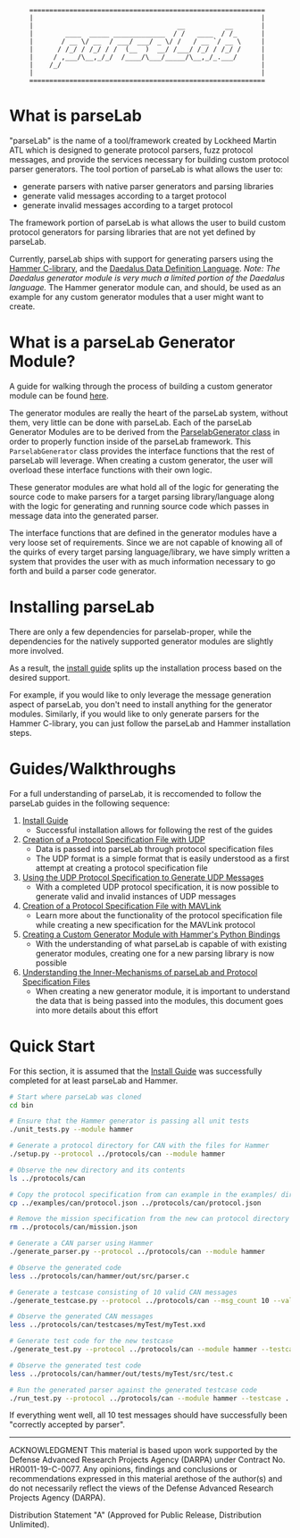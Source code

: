          ===========================================================
         |                                                         |
         |                                    __          __       |
         |        ____  _____ _____________  / /   ____  / /_      |
         |       / __ \/ __  / ___/ ___/ _ \/ /   / __ `/ __ \     |
         |      / /_/ / /_/ / /  (__  )  __/ /___/ /_/ / /_/ /     |
         |     / ,___/\__,_/_/  /____/\___/_____/\__,_/_.___/      |
         |    /_/                                                  |
         |                                                         |
         ===========================================================

# What is parseLab

"parseLab" is the name of a tool/framework created by Lockheed Martin ATL which is designed to generate protocol parsers, fuzz protocol messages, and provide the services necessary for building custom protocol parser generators.
The tool portion of parseLab is what allows the user to:

* generate parsers with native parser generators and parsing libraries
* generate valid messages according to a target protocol
* generate invalid messages according to a target protocol

The framework portion of parseLab is what allows the user to build custom protocol generators for parsing libraries that are not yet defined by parseLab.

Currently, parseLab ships with support for generating parsers using the [Hammer C-library](https://gitlab.special-circumstanc.es/hammer/hammer), and the [Daedalus Data Definition Language](https://github.com/GaloisInc/daedalus).
*Note: The Daedalus generator module is very much a limited portion of the Daedalus language.*
The Hammer generator module can, and should, be used as an example for any custom generator modules that a user might want to create.

# What is a parseLab Generator Module?

A guide for walking through the process of building a custom generator module can be found [here](docs/creating_custom_generator_modules.md).

The generator modules are really the heart of the parseLab system, without them, very little can be done with parseLab.
Each of the parseLab Generator Modules are to be derived from the [ParselabGenerator class](generators/ParselabGenerator.py) in order to properly function inside of the parseLab framework.
This `ParselabGenerator` class provides the interface functions that the rest of parseLab will leverage.
When creating a custom generator, the user will overload these interface functions with their own logic.

These generator modules are what hold all of the logic for generating the source code to make parsers for a target parsing library/language along with the logic for generating and running source code which passes in message data into the generated parser.

The interface functions that are defined in the generator modules have a very loose set of requirements.
Since we are not capable of knowing all of the quirks of every target parsing language/library, we have simply written a system that provides the user with as much information necessary to go forth and build a parser code generator.


# Installing parseLab

There are only a few dependencies for parselab-proper, while the dependencies for the natively supported generator modules are slightly more involved.

As a result, the [install guide](docs/install_guide.md) splits up the installation process based on the desired support.

For example, if you would like to only leverage the message generation aspect of parseLab, you don't need to install anything for the generator modules.
Similarly, if you would like to only generate parsers for the Hammer C-library, you can just follow the parseLab and Hammer installation steps.

# Guides/Walkthroughs

For a full understanding of parseLab, it is reccomended to follow the parseLab guides in the following sequence:

1. [Install Guide](docs/install_guide.md)
    - Successful installation allows for following the rest of the guides
2. [Creation of a Protocol Specification File with UDP](docs/UDP_protocol_specification.md)
    - Data is passed into parseLab through protocol specification files
    - The UDP format is a simple format that is easily understood as a first attempt at creating a protocol specification file
3. [Using the UDP Protocol Specification to Generate UDP Messages](docs/UDP_testcase_generation.md)
    - With a completed UDP protocol specification, it is now possible to generate valid and invalid instances of UDP messages
4. [Creation of a Protocol Specification File with MAVLink](docs/MAVLink_protocol_specification.md)
    - Learn more about the functionality of the protocol specification file while creating a new specification for the MAVLink protocol
5. [Creating a Custom Generator Module with Hammer's Python Bindings](docs/creating_custom_generator_modules.md)
    - With the understanding of what parseLab is capable of with existing generator modules, creating one for a new parsing library is now possible
6. [Understanding the Inner-Mechanisms of parseLab and Protocol Specification Files](docs/protocol_specification_architecture.md)
    - When creating a new generator module, it is important to understand the data that is being passed into the modules, this document goes into more details about this effort

# Quick Start

For this section, it is assumed that the [Install Guide](docs/install_guide.md) was successfully completed for at least parseLab and Hammer.

```bash
# Start where parseLab was cloned
cd bin

# Ensure that the Hammer generator is passing all unit tests
./unit_tests.py --module hammer

# Generate a protocol directory for CAN with the files for Hammer
./setup.py --protocol ../protocols/can --module hammer

# Observe the new directory and its contents
ls ../protocols/can

# Copy the protocol specification from can example in the examples/ directory
cp ../examples/can/protocol.json ../protocols/can/protocol.json

# Remove the mission specification from the new can protocol directory
rm ../protocols/can/mission.json

# Generate a CAN parser using Hammer
./generate_parser.py --protocol ../protocols/can --module hammer

# Observe the generated code
less ../protocols/can/hammer/out/src/parser.c

# Generate a testcase consisting of 10 valid CAN messages
./generate_testcase.py --protocol ../protocols/can --msg_count 10 --valid --name myTest

# Observe the generated CAN messages
less ../protocols/can/testcases/myTest/myTest.xxd

# Generate test code for the new testcase
./generate_test.py --protocol ../protocols/can --module hammer --testcase ../protocols/can/testcases/myTest

# Observe the generated test code
less ../protocols/can/hammer/out/tests/myTest/src/test.c

# Run the generated parser against the generated testcase code
./run_test.py --protocol ../protocols/can --module hammer --testcase ../protocols/can/testcases/myTest
```

If everything went well, all 10 test messages should have successfully been "correctly accepted by parser".



-------------------------------------------------------------------------------

ACKNOWLEDGMENT
This material is based upon work supported by the Defense Advanced Research Projects Agency (DARPA) under Contract No. HR0011-19-C-0077.
Any opinions, findings and conclusions or recommendations expressed in this material arethose of the author(s) and do not necessarily reflect the views of the Defense Advanced Research Projects Agency (DARPA).

Distribution Statement "A" (Approved for Public Release, Distribution Unlimited).
